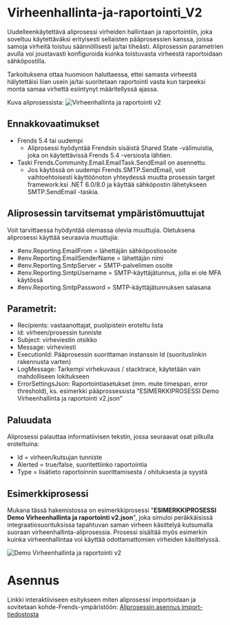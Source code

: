 # Virheenhallinta-ja-raportointi_V2

Uudelleenkäytettävä aliprosessi virheiden hallintaan ja raportointiin, joka soveltuu käytettäväksi erityisesti sellaisten pääprosessien kanssa, joissa samoja virheitä toistuu säännöllisesti ja/tai tiheästi. Aliprosessin parametrien avulla voi joustavasti konfiguroida kuinka toistuvasta virheestä raportoidaan sähköpostilla.

Tarkoituksena ottaa huomioon haluttaessa, ettei samasta virheestä hälytettäisi liian usein ja/tai suoritetaan raportointi vasta kun tarpeeksi monta samaa virhettä esiintynyt määritellyssä ajassa.

Kuva aliprosessista:
![Virheenhallinta ja raportointi v2](https://github.com/user-attachments/assets/79db95f7-d4f4-4131-b1e6-aef697c93f00)

## Ennakkovaatimukset
- Frends 5.4 tai uudempi
  - Aliprosessi hyödyntää Frendsin sisäistä Shared State -välimuistia, joka on käytettävissä Frends 5.4 -versiosta lähtien.
- Taski Frends.Community.Email.EmailTask.SendEmail on asennettu.
  - Jos käytössä on uudempi Frends.SMTP.SendEmail, voit vaihtoehtoisesti käyttöönoton yhteydessä muutta prosessin target framework:ksi .NET 6.0/8.0 ja käyttää sähköpostin lähetykseen SMTP.SendEmail -taskia.
 
## Aliprosessin tarvitsemat ympäristömuuttujat
Voit tarvittaessa hyödyntää olemassa olevia muuttujia. Oletuksena aliprosessi käyttää seuraavia muuttujia:
  - #env.Reporting.EmailFrom = lähettäjän sähköpostiosoite
  - #env.Reporting.EmailSenderName = lähettäjän nimi
  - #env.Reporting.SmtpServer = SMTP-palvelimen osoite
  - #env.Reporting.SmtpUsername = SMTP-käyttäjätunnus, jolla ei ole MFA käytössä
  - #env.Reporting.SmtpPassword = SMTP-käyttäjätunnuksen salasana

## Parametrit:
- Recipients: vastaanottajat, puolipistein eroteltu lista
- Id: virheen/prosessin tunniste
- Subject: virheviestin otsikko
- Message: virheviesti
- ExecutionId: Pääprosessin suorittaman instanssin Id (suorituslinkin rakennusta varten)
- LogMessage: Tarkempi virhekuvaus / stacktrace, käytetään vain mahdolliseen lokitukseen
- ErrorSettingsJson: Raportointiasetukset (mm. mute timespan, error threshold), ks. esimerkki pääprossessista "ESIMERKKIPROSESSI Demo Virheenhallinta ja raportointi v2.json"

## Paluudata
Aliprosessi palauttaa informatiivisen tekstin, jossa seuraavat osat pilkulla eroteltuina:
- Id = virheen/kutsujan tunniste
- Alerted = true/false, suoritettiinko raportointia
- Type = lisätieto raportoinnin suorittamisesta / ohituksesta ja syystä

## Esimerkkiprosessi

Mukana tässä hakemistossa on esimerkkiprosessi "**ESIMERKKIPROSESSI Demo Virheenhallinta ja raportointi v2.json**", joka simuloi peräkkäisissä integraatiosuorituksissa tapahtuvan saman virheen käsittelyä kutsumalla suoraan virheenhallinta-aliprosessia. Prosessi sisältää myös esimerkin kuinka virheenhallintaa voi käyttää odottamattomien virheiden käsittelyssä.

![Demo Virheenhallinta ja raportointi v2](https://github.com/user-attachments/assets/dbd31bda-d301-4b0f-8ff9-c119dc516782)

# Asennus

Linkki interaktiiviseen esitykseen miten aliprosessi importoidaan ja sovitetaan kohde-Frends-ympäristöön: [Aliprosessin asennus import-tiedostosta](https://app.storylane.io/share/pzxc3znytx5j)
